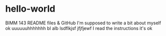 # hello-world
BIMM 143 README files &amp; GitHub
I'm supposed to write a bit about myself ok uuuuuuhhhhhhh bl alb lsdflkjsf jfjfjewf I read the instructions it's ok

